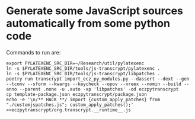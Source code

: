 # Generate some JavaScript sources automatically from some python code

Commands to run are:

    export PYLATEXENC_SRC_DIR=~/Research/util/pylatexenc
    ln -s $PYLATEXENC_SRC_DIR/tools/js-transcrypt/pylatexenc .
    ln -s $PYLATEXENC_SRC_DIR/tools/js-transcrypt/libpatches .
    poetry run transcrypt import_ecz_py_modules.py --dassert --dext --gen --tconv --sform --kwargs --keycheck --opov --xreex --nomin --build --anno --parent .none -u .auto -xp 'libpatches' -od eczpytranscrypt
    cp template-package.json eczpytranscrypt/package.json
    echo -e '\n/** HACK **/ import {custom_apply_patches} from "./customjspatches.js"; custom_apply_patches();' >>eczpytranscrypt/org.transcrypt.__runtime__.js
    

